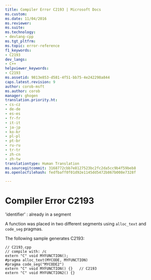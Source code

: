 ```yaml
---
title: Compiler Error C2193 | Microsoft Docs
ms.custom: 
ms.date: 11/04/2016
ms.reviewer: 
ms.suite: 
ms.technology:
- devlang-cpp
ms.tgt_pltfrm: 
ms.topic: error-reference
f1_keywords:
- C2193
dev_langs:
- C++
helpviewer_keywords:
- C2193
ms.assetid: 9813e853-d581-4f51-bb75-4e242298a844
caps.latest.revision: 9
author: corob-msft
ms.author: corob
manager: ghogen
translation.priority.ht:
- cs-cz
- de-de
- es-es
- fr-fr
- it-it
- ja-jp
- ko-kr
- pl-pl
- pt-br
- ru-ru
- tr-tr
- zh-cn
- zh-tw
translationtype: Human Translation
ms.sourcegitcommit: 3168772cbb7e8127523bc2fc2da5cc9b4f59beb8
ms.openlocfilehash: fedfbaff0f01d92e1145dd5472b867b008e7328f

---
```

# Compiler Error C2193
'identifier' : already in a segment  
  
 A function was placed in two different segments using `alloc_text` and `code_seg` pragmas.  
  
 The following sample generates C2193:  
  
```  
// C2193.cpp  
// compile with: /c  
extern "C" void MYFUNCTION();  
#pragma alloc_text(MYCODE, MYFUNCTION)  
#pragma code_seg("MYCODE2")  
extern "C" void MYFUNCTION() {}   // C2193  
extern "C" void MYFUNCTION2() {}  
```


<!--HONumber=Jan17_HO1-->


